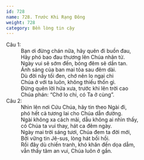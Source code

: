 ```yaml
---
id: 728
name: 728. Trước Khi Rạng Đông
weight: 728
category: Bền lòng tin cậy
---
```

<dl><dt>Câu 1:</dt><dd data-verse="1"> Bạn ơi đừng chán nữa, hãy quên đi buồn đau, <br/>Hãy phó bao đau thương lên Chúa nhân từ. <br/>Ngày vui sẽ sớm đến, bóng đêm sẽ dần tan. <br/>Ánh sáng của ban mai tỏa sau đêm dài. <br/>Dù đời nầy tối đen, chớ nên lo ngại chi <br/>Chúa ở với ta luôn, không thiếu thốn gì. <br/>Ðừng quên lời hứa xưa, trước khi lên trời cao <br/>Chúa phán: “Chớ lo chi, có Ta ở cùng”. </dd><dt>Câu 2:</dt><dd data-verse="2">Nhìn lên nơi Cứu Chúa, hãy tin theo Ngài đi, <br/>phó hết cả tương lai cho Chúa dẫn đường. <br/>Ngài không xa cách mãi, dẫu không ai nhìn thấy, <br/>có Chúa ta vui thay, hát ca đêm ngày. <br/>Ngày mai trời sáng tươi, Chúa đem ta đời mới, <br/>Bởi vững tin Jê-sus, lòng hát bồi hồi. <br/>Rồi đây dù chiến tranh, khó khăn đến dọa dẫm, <br/>vẫn thấy tâm an vui, Chúa luôn ở gần. </dd></dl>
